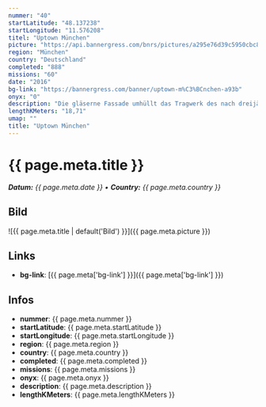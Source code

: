 ```yaml
---
nummer: "40"
startLatitude: "48.137238"
startLongitude: "11.576208"
titel: "Uptown München"
picture: "https://api.bannergress.com/bnrs/pictures/a295e76d39c5950cbc83463f55857a90"
region: "München"
country: "Deutschland"
completed: "888"
missions: "60"
date: "2016"
bg-link: "https://bannergress.com/banner/uptown-m%C3%BCnchen-a93b"
onyx: "0"
description: "Die gläserne Fassade umhüllt das Tragwerk des nach dreijähriger Bauzeit im Jahre 2004 im Stadtteil Moosach fertiggestellten Büroturms. Das Hochhaus wird von vier siebengeschossigen Gebäuden flankiert"
lengthKMeters: "18,71"
umap: ""
title: "Uptown München"
---
```


# {{ page.meta.title }}
_**Datum:** {{ page.meta.date }} • **Country:** {{ page.meta.country }}_

## Bild
![{{ page.meta.title | default('Bild') }}]({{ page.meta.picture }})

## Links
- **bg-link**: [{{ page.meta['bg-link'] }}]({{ page.meta['bg-link'] }})

## Infos
- **nummer**: {{ page.meta.nummer }}
- **startLatitude**: {{ page.meta.startLatitude }}
- **startLongitude**: {{ page.meta.startLongitude }}
- **region**: {{ page.meta.region }}
- **country**: {{ page.meta.country }}
- **completed**: {{ page.meta.completed }}
- **missions**: {{ page.meta.missions }}
- **onyx**: {{ page.meta.onyx }}
- **description**: {{ page.meta.description }}
- **lengthKMeters**: {{ page.meta.lengthKMeters }}

